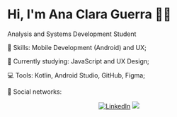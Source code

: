 # Hi, I'm Ana Clara Guerra :wave::smiley:

Analysis and Systems Development Student

:rocket:  Skills: Mobile Development (Android) and UX;

:rainbow:  Currently studying: JavaScript and UX Design;

:computer:  Tools: Kotlin, Android Studio, GitHub, Figma;

💌   Social networks: <p align="center">
    <a href="https://www.linkedin.com/in/ana-clara-guerra-740437147/"><img src="https://img.shields.io/badge/LinkedIn-%230077B5.svg?&style=flat-square&logo=linkedin&logoColor=white" alt="LinkedIn"></a>
  <a href="https://api.whatsapp.com/send?phone=5511999512933&text=Ol%C3%A1%20, Ana Guerra!%20" alt="WhatsApp"><img src="https://img.shields.io/badge/-WhatsApp-25d366?style=flat-square&labelColor=25d366&logo=whatsapp&logoColor=white&link=https://api.whatsapp.com/send?phone=5511999512933&text=Ol%C3%A1%20Ana!%20" /></a>
</p>


